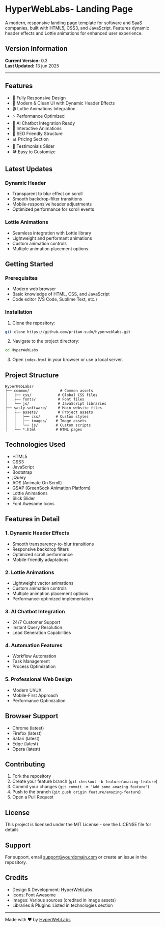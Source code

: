 # HyperWebLabs- Landing Page

A modern, responsive landing page template for software and SaaS companies, built with HTML5, CSS3, and JavaScript. Features dynamic header effects and Lottie animations for enhanced user experience.

## Version Information

**Current Version:** 0.3  
**Last Updated:** 13 jun 2025

---

## Features

- 📱 Fully Responsive Design
- 🎨 Modern & Clean UI with Dynamic Header Effects
- 🎬 Lottie Animations Integration
- ⚡ Performance Optimized
- 🤖 AI Chatbot Integration Ready
- 🔄 Interactive Animations
- 🎯 SEO Friendly Structure
- 📊 Pricing Section
- 💬 Testimonials Slider
- 🛠️ Easy to Customize

## Latest Updates

### Dynamic Header
- Transparent to blur effect on scroll
- Smooth backdrop-filter transitions
- Mobile-responsive header adjustments
- Optimized performance for scroll events

### Lottie Animations
- Seamless integration with Lottie library
- Lightweight and performant animations
- Custom animation controls
- Multiple animation placement options

## Getting Started

### Prerequisites

- Modern web browser
- Basic knowledge of HTML, CSS, and JavaScript
- Code editor (VS Code, Sublime Text, etc.)

### Installation

1. Clone the repository:
```bash
git clone https://github.com/pritam-sudo/hyperweblabs.git
```

2. Navigate to the project directory:
```bash
cd HyperWebLabs
```

3. Open `index.html` in your browser or use a local server.

## Project Structure

```
HyperWebLabs/
├── common/              # Common assets
│   ├── css/            # Global CSS files
│   ├── fonts/          # Font files
│   └── js/             # JavaScript libraries
├── sasly-software/     # Main website files
│   ├── assets/         # Project assets
│   │   ├── css/       # Custom styles
│   │   ├── images/    # Image assets
│   │   └── js/        # Custom scripts
│   └── *.html         # HTML pages
```

## Technologies Used

- HTML5
- CSS3
- JavaScript
- Bootstrap
- jQuery
- AOS (Animate On Scroll)
- GSAP (GreenSock Animation Platform)
- Lottie Animations
- Slick Slider
- Font Awesome Icons

## Features in Detail

### 1. Dynamic Header Effects
- Smooth transparency-to-blur transitions
- Responsive backdrop filters
- Optimized scroll performance
- Mobile-friendly adaptations

### 2. Lottie Animations
- Lightweight vector animations
- Custom animation controls
- Multiple animation placement options
- Performance-optimized implementation

### 3. AI Chatbot Integration
- 24/7 Customer Support
- Instant Query Resolution
- Lead Generation Capabilities

### 4. Automation Features
- Workflow Automation
- Task Management
- Process Optimization

### 5. Professional Web Design
- Modern UI/UX
- Mobile-First Approach
- Performance Optimization

## Browser Support

- Chrome (latest)
- Firefox (latest)
- Safari (latest)
- Edge (latest)
- Opera (latest)

## Contributing

1. Fork the repository
2. Create your feature branch (`git checkout -b feature/amazing-feature`)
3. Commit your changes (`git commit -m 'Add some amazing feature'`)
4. Push to the branch (`git push origin feature/amazing-feature`)
5. Open a Pull Request

## License

This project is licensed under the MIT License - see the LICENSE file for details

## Support

For support, email support@yourdomain.com or create an issue in the repository.

## Credits

- Design & Development: HyperWebLabs
- Icons: Font Awesome
- Images: Various sources (credited in image assets)
- Libraries & Plugins: Listed in technologies section

---

Made with ❤️ by [HyperWebLabs](https://github.com/pritam-sudo)
